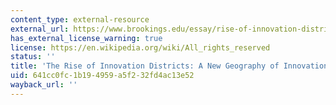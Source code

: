 ```yaml
---
content_type: external-resource
external_url: https://www.brookings.edu/essay/rise-of-innovation-districts/
has_external_license_warning: true
license: https://en.wikipedia.org/wiki/All_rights_reserved
status: ''
title: 'The Rise of Innovation Districts: A New Geography of Innovation in America'
uid: 641cc0fc-1b19-4959-a5f2-32fd4ac13e52
wayback_url: ''
---
```

